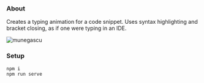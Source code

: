 ### About

Creates a typing animation for a code snippet. Uses syntax highlighting and bracket closing, as if one were typing in an IDE.

![munegascu](https://github.com/user-attachments/assets/1dba1a23-c524-47cc-b474-e68b409fc0a1)

### Setup

```
npm i
npm run serve
```
